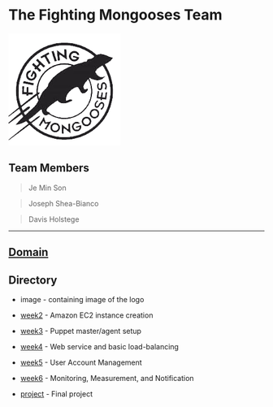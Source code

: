 # The Fighting Mongooses Team

![Alt text](image/fightingmongooses.png)

## Team Members

> Je Min Son

> Joseph Shea-Bianco

> Davis Holstege
-----------------------------------------------
[Domain](http://fightingmongooses.ddns.net/)
-----------------------------------------------
## Directory 

* image - containing image of the logo

* [week2](https://github.com/cis399-2017-team/The-Fighting-Mongooses/tree/master/week2) - Amazon EC2 instance creation

* [week3](https://github.com/cis399-2017-team/The-Fighting-Mongooses/tree/master/week3) - Puppet master/agent setup

* [week4](https://github.com/cis399-2017-team/The-Fighting-Mongooses/tree/master/week4) - Web service and basic load-balancing 

* [week5](https://github.com/cis399-2017-team/The-Fighting-Mongooses/tree/master/week5) - User Account Management

* [week6](https://github.com/cis399-2017-team/The-Fighting-Mongooses/tree/master/week6) - Monitoring, Measurement, and Notification 

* [project](https://github.com/cis399-2017-team/The-Fighting-Mongooses/tree/master/project) - Final project






